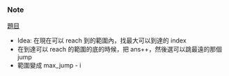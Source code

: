### Note
[題目](https://leetcode.com/problems/jump-game-ii/description/)

- Idea: 在現在可以 reach 到的範圍內，找最大可以到達的 index
- 在到達可以 reach 的範圍的底的時候，把 ans++，然後選可以跳最遠的那個 jump
- 範圍變成 max_jump - i